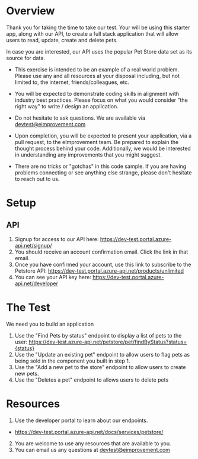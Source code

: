 # Overview

Thank you for taking the time to take our test. Your will be using this starter app, along with our API, to create a full stack application that will allow users to read, update, create and delete pets.

In case you are interested, our API uses the popular Pet Store data set as its source for data.

- This exercise is intended to be an example of a real world problem. Please use any and all resources at your disposal including, but not limited to, the internet, friends/colleagues, etc.

- You will be expected to demonstrate coding skills in alignment with industry best practices. Please focus on what you would consider "the right way" to write / design an application.

- Do not hesitate to ask questions. We are available via devtest@eimprovement.com

- Upon completion, you will be expected to present your application, via a pull request, to the eImprovement team. Be prepared to explain the thought process behind your code. Additionally, we would be interested in understanding any improvements that you might suggest.

- There are no tricks or "gotchas" in this code sample. If you are having problems connecting or see anything else strange, please don't hesitate to reach out to us.

# Setup

## API

1. Signup for access to our API here: https://dev-test.portal.azure-api.net/signup/
2. You should receive an account confirmation email. Click the link in that email.
3. Once you have confirmed your account, use this link to subscribe to the Petstore API: https://dev-test.portal.azure-api.net/products/unlimited
4. You can see your API key here: https://dev-test.portal.azure-api.net/developer

# The Test

We need you to build an application

1. Use the "Find Pets by status" endpoint to display a list of pets to the user: https://dev-test.azure-api.net/petstore/pet/findByStatus?status={status}
2. Use the "Update an existing pet" endpoint to allow users to flag pets as being sold in the component you built in step 1.
3. Use the "Add a new pet to the store" endpoint to allow users to create new pets.
4. Use the "Deletes a pet" endpoint to allows users to delete pets

# Resources

1. Use the developer portal to learn about our endpoints.

- https://dev-test.portal.azure-api.net/docs/services/petstore/

2. You are welcome to use any resources that are available to you.
3. You can email us any questions at devtest@eimprovement.com
